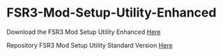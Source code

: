 # FSR3-Mod-Setup-Utility-Enhanced
Download the  FSR3 Mod Setup Utility Enhanced [Here](https://sharemods.com/hgkj7nmeabox/FSR3_v0.29_Beta.rar.html)

Repository FSR3 Mod Setup Utility Standard Version [Here](https://github.com/P4TOLINO06/FSR3.0-Mod-Setup-Utility)
 